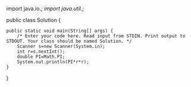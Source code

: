 import java.io.*;
import java.util.*;

public class Solution {

    public static void main(String[] args) {
        /* Enter your code here. Read input from STDIN. Print output to STDOUT. Your class should be named Solution. */
        Scanner s=new Scanner(System.in);
        int r=s.nextInt();
        double PI=Math.PI;
        System.out.println(PI*r*r);
    }
}
